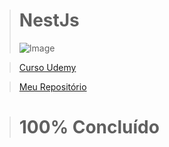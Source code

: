 ># **NestJs**
> ![Image](https://i.udemycdn.com/course/240x135/2217820_28c1_3.jpg)  

> [Curso Udemy](https://www.udemy.com/course/nestjs-free/)


> [Meu Repositório](https://github.com/RenatoSiqueira/Udemy_NestJS)

># 100% Concluído

